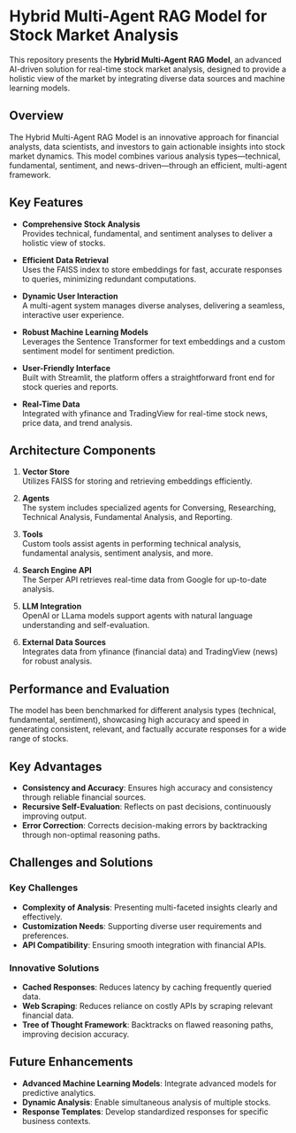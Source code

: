 # Hybrid Multi-Agent RAG Model for Stock Market Analysis

This repository presents the **Hybrid Multi-Agent RAG Model**, an advanced AI-driven solution for real-time stock market analysis, designed to provide a holistic view of the market by integrating diverse data sources and machine learning models.

## Overview

The Hybrid Multi-Agent RAG Model is an innovative approach for financial analysts, data scientists, and investors to gain actionable insights into stock market dynamics. This model combines various analysis types—technical, fundamental, sentiment, and news-driven—through an efficient, multi-agent framework. 

## Key Features

- **Comprehensive Stock Analysis**  
  Provides technical, fundamental, and sentiment analyses to deliver a holistic view of stocks.

- **Efficient Data Retrieval**  
  Uses the FAISS index to store embeddings for fast, accurate responses to queries, minimizing redundant computations.

- **Dynamic User Interaction**  
  A multi-agent system manages diverse analyses, delivering a seamless, interactive user experience.

- **Robust Machine Learning Models**  
  Leverages the Sentence Transformer for text embeddings and a custom sentiment model for sentiment prediction.

- **User-Friendly Interface**  
  Built with Streamlit, the platform offers a straightforward front end for stock queries and reports.

- **Real-Time Data**  
  Integrated with yfinance and TradingView for real-time stock news, price data, and trend analysis.

## Architecture Components

1. **Vector Store**  
   Utilizes FAISS for storing and retrieving embeddings efficiently.

2. **Agents**  
   The system includes specialized agents for Conversing, Researching, Technical Analysis, Fundamental Analysis, and Reporting.

3. **Tools**  
   Custom tools assist agents in performing technical analysis, fundamental analysis, sentiment analysis, and more.

4. **Search Engine API**  
   The Serper API retrieves real-time data from Google for up-to-date analysis.

5. **LLM Integration**  
   OpenAI or LLama models support agents with natural language understanding and self-evaluation.

6. **External Data Sources**  
   Integrates data from yfinance (financial data) and TradingView (news) for robust analysis.

## Performance and Evaluation

The model has been benchmarked for different analysis types (technical, fundamental, sentiment), showcasing high accuracy and speed in generating consistent, relevant, and factually accurate responses for a wide range of stocks.

## Key Advantages

- **Consistency and Accuracy**: Ensures high accuracy and consistency through reliable financial sources.
- **Recursive Self-Evaluation**: Reflects on past decisions, continuously improving output.
- **Error Correction**: Corrects decision-making errors by backtracking through non-optimal reasoning paths.

## Challenges and Solutions

### Key Challenges

- **Complexity of Analysis**: Presenting multi-faceted insights clearly and effectively.
- **Customization Needs**: Supporting diverse user requirements and preferences.
- **API Compatibility**: Ensuring smooth integration with financial APIs.

### Innovative Solutions

- **Cached Responses**: Reduces latency by caching frequently queried data.
- **Web Scraping**: Reduces reliance on costly APIs by scraping relevant financial data.
- **Tree of Thought Framework**: Backtracks on flawed reasoning paths, improving decision accuracy.

## Future Enhancements

- **Advanced Machine Learning Models**: Integrate advanced models for predictive analytics.
- **Dynamic Analysis**: Enable simultaneous analysis of multiple stocks.
- **Response Templates**: Develop standardized responses for specific business contexts.
